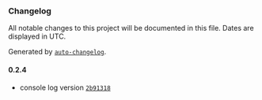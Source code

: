 ### Changelog

All notable changes to this project will be documented in this file. Dates are displayed in UTC.

Generated by [`auto-changelog`](https://github.com/CookPete/auto-changelog).

#### 0.2.4

- console log version [`2b91318`](https://github.com/nicodelatorre7/github-actions/commit/2b913183a1178d4d12367bf50e137a19e2fa7bad)
